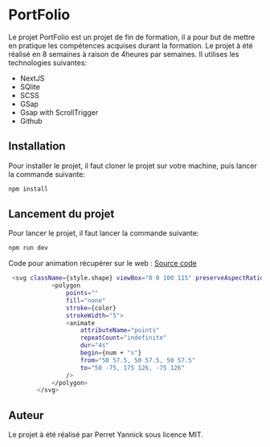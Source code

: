 # PortFolio

Le projet PortFolio est un projet de fin de formation, il a pour but de mettre en pratique les compétences acquises durant la formation.
Le projet à été réalisé en 8 semaines à raison de 4heures par semaines. Il utilises les technologies suivantes:
- NextJS
- SQlite
- SCSS
- GSap
- Gsap with ScrollTrigger
- Github

## Installation
Pour installer le projet, il faut cloner le projet sur votre machine, puis lancer la commande suivante:
```bash
npm install
```
## Lancement du projet
Pour lancer le projet, il faut lancer la commande suivante:
```bash
npm run dev
```

Code pour animation récupérer sur le web : 
[Source code ](https://codepen.io/robdimarzo/pen/VqjvqR)
```bash html
 <svg className={style.shape} viewBox="0 0 100 115" preserveAspectRatio="xMidYMin slice">
            <polygon
                points=""
                fill="none"
                stroke={color}
                strokeWidth="5">
                <animate
                    attributeName="points"
                    repeatCount="indefinite"
                    dur="4s"
                    begin={num + "s"}
                    from="50 57.5, 50 57.5, 50 57.5"
                    to="50 -75, 175 126, -75 126"
                />
            </polygon>
        </svg>
```




## Auteur
Le projet à été réalisé par Perret Yannick sous licence MIT.